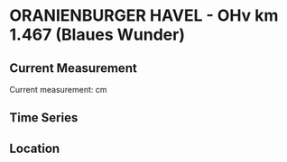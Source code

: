 # ORANIENBURGER HAVEL - OHv km 1.467 (Blaues Wunder)

## Current Measurement

Current measurement: <Value topic="rivers/pegel-online/OHV/OHv_km_1.467_(Blaues_Wunder)/measurementValue"/> cm

## Time Series

<TimeSeries topic="rivers/pegel-online/OHV/OHv_km_1.467_(Blaues_Wunder)/measurementValue" period="week" />

## Location

<WorldMap>
  <Marker lat="52.75019126021237" lon="13.243548537927879" labelTopic="rivers/pegel-online/OHV/OHv_km_1.467_(Blaues_Wunder)" />
</WorldMap>
